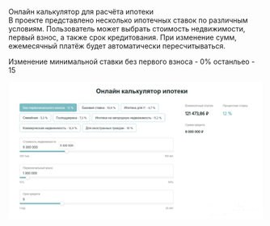 Онлайн калькулятор для расчёта ипотеки <br>
В проекте представлено несколько ипотечных ставок по различным условиям. Пользователь может выбрать стоимость недвижимости, первый взнос, а также срок кредитования. При изменение сумм, ежемесячный платёж будет автоматически пересчитываться. <br>

Изменение минимальной ставки
без первого взноса - 0%
останльео - 15

![Вид:](./img/png/morgageCalculator.png)
